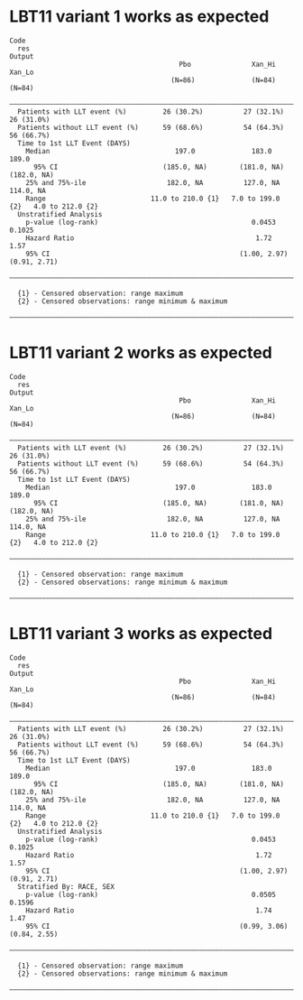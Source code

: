 # LBT11 variant 1 works as expected

    Code
      res
    Output
                                              Pbo               Xan_Hi             Xan_Lo     
                                            (N=86)              (N=84)             (N=84)     
      ————————————————————————————————————————————————————————————————————————————————————————
      Patients with LLT event (%)         26 (30.2%)          27 (32.1%)         26 (31.0%)   
      Patients without LLT event (%)      59 (68.6%)          54 (64.3%)         56 (66.7%)   
      Time to 1st LLT Event (DAYS)                                                            
        Median                               197.0              183.0              189.0      
          95% CI                          (185.0, NA)        (181.0, NA)        (182.0, NA)   
        25% and 75%-ile                    182.0, NA          127.0, NA          114.0, NA    
        Range                          11.0 to 210.0 {1}   7.0 to 199.0 {2}   4.0 to 212.0 {2}
      Unstratified Analysis                                                                   
        p-value (log-rank)                                      0.0453             0.1025     
        Hazard Ratio                                             1.72               1.57      
        95% CI                                               (1.00, 2.97)       (0.91, 2.71)  
      ————————————————————————————————————————————————————————————————————————————————————————
      
      {1} - Censored observation: range maximum
      {2} - Censored observations: range minimum & maximum
      ————————————————————————————————————————————————————————————————————————————————————————
      

# LBT11 variant 2 works as expected

    Code
      res
    Output
                                              Pbo               Xan_Hi             Xan_Lo     
                                            (N=86)              (N=84)             (N=84)     
      ————————————————————————————————————————————————————————————————————————————————————————
      Patients with LLT event (%)         26 (30.2%)          27 (32.1%)         26 (31.0%)   
      Patients without LLT event (%)      59 (68.6%)          54 (64.3%)         56 (66.7%)   
      Time to 1st LLT Event (DAYS)                                                            
        Median                               197.0              183.0              189.0      
          95% CI                          (185.0, NA)        (181.0, NA)        (182.0, NA)   
        25% and 75%-ile                    182.0, NA          127.0, NA          114.0, NA    
        Range                          11.0 to 210.0 {1}   7.0 to 199.0 {2}   4.0 to 212.0 {2}
      ————————————————————————————————————————————————————————————————————————————————————————
      
      {1} - Censored observation: range maximum
      {2} - Censored observations: range minimum & maximum
      ————————————————————————————————————————————————————————————————————————————————————————
      

# LBT11 variant 3 works as expected

    Code
      res
    Output
                                              Pbo               Xan_Hi             Xan_Lo     
                                            (N=86)              (N=84)             (N=84)     
      ————————————————————————————————————————————————————————————————————————————————————————
      Patients with LLT event (%)         26 (30.2%)          27 (32.1%)         26 (31.0%)   
      Patients without LLT event (%)      59 (68.6%)          54 (64.3%)         56 (66.7%)   
      Time to 1st LLT Event (DAYS)                                                            
        Median                               197.0              183.0              189.0      
          95% CI                          (185.0, NA)        (181.0, NA)        (182.0, NA)   
        25% and 75%-ile                    182.0, NA          127.0, NA          114.0, NA    
        Range                          11.0 to 210.0 {1}   7.0 to 199.0 {2}   4.0 to 212.0 {2}
      Unstratified Analysis                                                                   
        p-value (log-rank)                                      0.0453             0.1025     
        Hazard Ratio                                             1.72               1.57      
        95% CI                                               (1.00, 2.97)       (0.91, 2.71)  
      Stratified By: RACE, SEX                                                                
        p-value (log-rank)                                      0.0505             0.1596     
        Hazard Ratio                                             1.74               1.47      
        95% CI                                               (0.99, 3.06)       (0.84, 2.55)  
      ————————————————————————————————————————————————————————————————————————————————————————
      
      {1} - Censored observation: range maximum
      {2} - Censored observations: range minimum & maximum
      ————————————————————————————————————————————————————————————————————————————————————————
      

